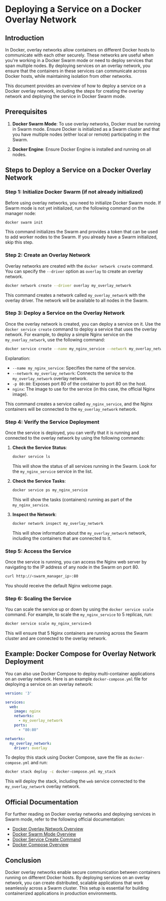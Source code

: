 
# Deploying a Service on a Docker Overlay Network

## Introduction

In Docker, overlay networks allow containers on different Docker hosts to communicate with each other securely. These networks are useful when you're working in a Docker Swarm mode or need to deploy services that span multiple nodes. By deploying services on an overlay network, you ensure that the containers in these services can communicate across Docker hosts, while maintaining isolation from other networks.

This document provides an overview of how to deploy a service on a Docker overlay network, including the steps for creating the overlay network and deploying the service in Docker Swarm mode.

## Prerequisites

1. **Docker Swarm Mode**: To use overlay networks, Docker must be running in Swarm mode. Ensure Docker is initialized as a Swarm cluster and that you have multiple nodes (either local or remote) participating in the Swarm.
   
2. **Docker Engine**: Ensure Docker Engine is installed and running on all nodes.

## Steps to Deploy a Service on a Docker Overlay Network

### Step 1: Initialize Docker Swarm (if not already initialized)

Before using overlay networks, you need to initialize Docker Swarm mode. If Swarm mode is not yet initialized, run the following command on the manager node:

```bash
docker swarm init
```

This command initializes the Swarm and provides a token that can be used to add worker nodes to the Swarm. If you already have a Swarm initialized, skip this step.

### Step 2: Create an Overlay Network

Overlay networks are created with the `docker network create` command. You can specify the `--driver` option as `overlay` to create an overlay network.

```bash
docker network create --driver overlay my_overlay_network
```

This command creates a network called `my_overlay_network` with the overlay driver. The network will be available to all nodes in the Swarm.

### Step 3: Deploy a Service on the Overlay Network

Once the overlay network is created, you can deploy a service on it. Use the `docker service create` command to deploy a service that uses the overlay network. For example, to deploy a simple Nginx service on the `my_overlay_network`, use the following command:

```bash
docker service create --name my_nginx_service --network my_overlay_network -p 80:80 nginx
```

Explanation:
- `--name my_nginx_service`: Specifies the name of the service.
- `--network my_overlay_network`: Connects the service to the `my_overlay_network` overlay network.
- `-p 80:80`: Exposes port 80 of the container to port 80 on the host.
- `nginx`: The image to use for the service (in this case, the official Nginx image).

This command creates a service called `my_nginx_service`, and the Nginx containers will be connected to the `my_overlay_network` network.

### Step 4: Verify the Service Deployment

Once the service is deployed, you can verify that it is running and connected to the overlay network by using the following commands:

1. **Check the Service Status**:
   ```bash
   docker service ls
   ```

   This will show the status of all services running in the Swarm. Look for the `my_nginx_service` service in the list.

2. **Check the Service Tasks**:
   ```bash
   docker service ps my_nginx_service
   ```

   This will show the tasks (containers) running as part of the `my_nginx_service`.

3. **Inspect the Network**:
   ```bash
   docker network inspect my_overlay_network
   ```

   This will show information about the `my_overlay_network` network, including the containers that are connected to it.

### Step 5: Access the Service

Once the service is running, you can access the Nginx web server by navigating to the IP address of any node in the Swarm on port 80.

```bash
curl http://<swarm_manager_ip>:80
```

You should receive the default Nginx welcome page.

### Step 6: Scaling the Service

You can scale the service up or down by using the `docker service scale` command. For example, to scale the `my_nginx_service` to 5 replicas, run:

```bash
docker service scale my_nginx_service=5
```

This will ensure that 5 Nginx containers are running across the Swarm cluster and are connected to the overlay network.

## Example: Docker Compose for Overlay Network Deployment

You can also use Docker Compose to deploy multi-container applications on an overlay network. Here is an example `docker-compose.yml` file for deploying a service on an overlay network:

```yaml
version: '3'

services:
  web:
    image: nginx
    networks:
      - my_overlay_network
    ports:
      - "80:80"

networks:
  my_overlay_network:
    driver: overlay
```

To deploy this stack using Docker Compose, save the file as `docker-compose.yml` and run:

```bash
docker stack deploy -c docker-compose.yml my_stack
```

This will deploy the stack, including the `web` service connected to the `my_overlay_network` overlay network.

## Official Documentation

For further reading on Docker overlay networks and deploying services in Swarm mode, refer to the following official documentation:

- [Docker Overlay Network Overview](https://docs.docker.com/network/overlay/)
- [Docker Swarm Mode Overview](https://docs.docker.com/engine/swarm/)
- [Docker Service Create Command](https://docs.docker.com/engine/reference/commandline/service_create/)
- [Docker Compose Overview](https://docs.docker.com/compose/)

## Conclusion

Docker overlay networks enable secure communication between containers running on different Docker hosts. By deploying services on an overlay network, you can create distributed, scalable applications that work seamlessly across a Swarm cluster. This setup is essential for building containerized applications in production environments.
